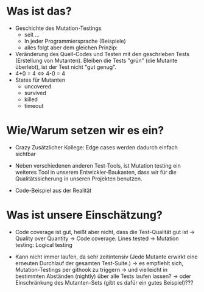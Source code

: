 # Was ist das?

- Geschichte des Mutation-Testings
    - seit ...
    - In jeder Programmiersprache (Beispiele)
    - alles folgt aber dem gleichen Prinzip:
- Veränderung des Quell-Codes und Testen mit den geschrieben Tests (Erstellung von Mutanten).
  Bleiben die Tests "grün" (die Mutante überlebt), ist der Test nicht "gut genug".
- 4+0 = 4 <=> 4-0 = 4
- States für Mutanten
    - uncovered
    - survived
    - killed
    - timeout

# Wie/Warum setzen wir es ein?
- Crazy Zusätzlicher Kollege: Edge cases werden dadurch einfach sichtbar

- Neben verschiedenen anderen Test-Tools, ist Mutation testing ein weiteres Tool in unserem Entwickler-Baukasten, dass
  wir für die Qualitätssicherung in unseren Projekten benutzen.

- Code-Beispiel aus der Realität

# Was ist unsere Einschätzung?

- Code coverage ist gut, heißt aber nicht, dass die Test-Qualität gut ist -> Quality over Quantity
  -> Code coverage: Lines tested
  -> Mutation testing: Logical testing

- Kann nicht immer laufen, da sehr zeitintensiv (Jede Mutante erwirkt eine erneuten Durchlauf der gesamten Test-Suite.)
  -> es empfiehlt sich, Mutation-Testings per githook zu triggern
  -> und vielleicht in bestimmten Abständen (nightly) über alle Tests laufen lassen?
  -> oder Einschränkung des Mutanten-Sets (gibt es dafür ein gutes Beispiel)???
